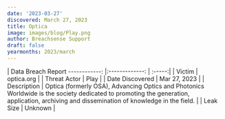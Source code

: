 ```yaml
---
date: '2023-03-27'
discovered: March 27, 2023
title: Optica
image: images/blog/Play.png
author: Breachsense Support
draft: false
yearmonths: 2023/march
---
```



| Data Breach Report
------------:     |:-------------:    | :-----:|
| Victim      | optica.org      | 
| Threat Actor      | Play      | 
| Date Discovered      | Mar 27, 2023      | 
| Description      | Optica (formerly OSA), Advancing Optics and Photonics Worldwide is the society dedicated to promoting the generation, application, archiving and dissemination of knowledge in the field.      | 
| Leak Size      | Unknown      | 

